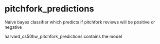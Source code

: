 # pitchfork_predictions
Naive bayes classifier which predicts if pitchfork reviews will be positive or negative

harvard_cs50hw_pitchfork_predictions contains the model
